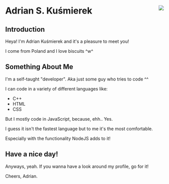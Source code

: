 # Adrian S. Kuśmierek <img align="right" src="https://media.discordapp.net/attachments/701882287176024198/941743566500282428/IMG_0175.jpg?width=250&height=250">
## Introduction
Heya! I'm Adrian Kuśmierek and it's a pleasure to meet you!

I come from Poland and I love biscuits ^w^
## Something About Me
I'm a self-taught "developer". Aka just some guy who tries to code ^^

I can code in a variety of different languages like:
- C++
- HTML
- CSS

But I mostly code in JavaScript, because, ehh.. Yes.

I guess it isn't the fastest language but to me it's the most comfortable.

Especially with the functionality NodeJS adds to it!
## Have a nice day!
Anyways, yeah. If you wanna have a look around my profile, go for it!

Cheers,
Adrian.

